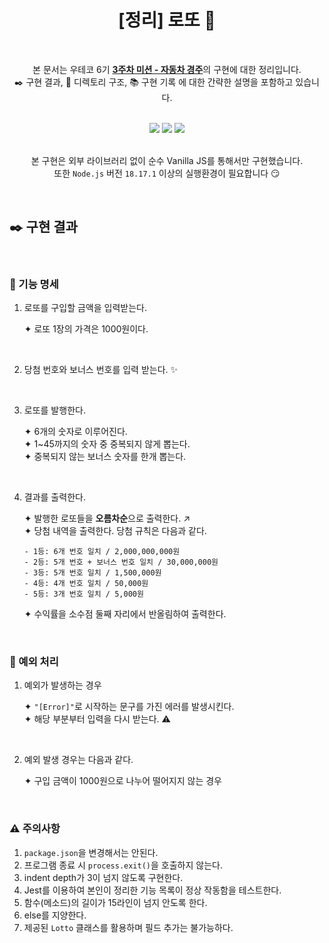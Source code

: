 <div align="center">
  
# [정리] 로또 :slot_machine:
<br>

본 문서는 우테코 6기 [**3주차 미션 - 자동차 경주**](https://github.com/woowacourse-precourse/javascript-lotto-6)의 구현에 대한 정리입니다.<br>
:black_nib: 구현 결과, :bricks: 디렉토리 구조, :books: 구현 기록 에 대한 간략한 설명을 포함하고 있습니다.

<br>

<div>
<img src="https://img.shields.io/badge/javascript-F7DF1E?style=for-the-badge&logo=javascript&logoColor=white"/>
<img src="https://img.shields.io/badge/node.js-339933?style=for-the-badge&logo=node.js&logoColor=white"/>
<img src="https://img.shields.io/badge/jest-C21325?style=for-the-badge&logo=jest&logoColor=white"/>
</div>

<br>

본 구현은 외부 라이브러리 없이 순수 Vanilla JS를 통해서만 구현했습니다.<br>
또한 `Node.js` 버전 `18.17.1` 이상의 실행환경이 필요합니다 😏

</div>

<br>

## :black_nib: 구현 결과

<br>

### :hammer: 기능 명세

1. 로또를 구입할 금액을 입력받는다.

   ✦ 로또 1장의 가격은 1000원이다.

<br>

2. 당첨 번호와 보너스 번호를 입력 받는다. :sparkles:

<br>

3. 로또를 발행한다.

   ✦ 6개의 숫자로 이루어진다.<br>
   ✦ 1~45까지의 숫자 중 중복되지 않게 뽑는다.<br>
   ✦ 중복되지 않는 보너스 숫자를 한개 뽑는다.

<br>

4. 결과를 출력한다.

   ✦ 발행한 로또들을 **오름차순**으로 출력한다. :arrow_upper_right:<br>
   ✦ 당첨 내역을 출력한다. 당첨 규칙은 다음과 같다.<br>

   ```
   - 1등: 6개 번호 일치 / 2,000,000,000원
   - 2등: 5개 번호 + 보너스 번호 일치 / 30,000,000원
   - 3등: 5개 번호 일치 / 1,500,000원
   - 4등: 4개 번호 일치 / 50,000원
   - 5등: 3개 번호 일치 / 5,000원
   ```

   ✦ 수익률을 소수점 둘째 자리에서 반올림하여 출력한다.

<br>

### :bug: 예외 처리

1. 예외가 발생하는 경우

   ✦ `"[Error]"`로 시작하는 문구를 가진 에러를 발생시킨다.<br>
   ✦ 해당 부분부터 입력을 다시 받는다. :warning:

<br>

2. 예외 발생 경우는 다음과 같다.

   ✦ 구입 금액이 1000원으로 나누어 떨어지지 않는 경우

<br>

### :warning: 주의사항

1. `package.json`을 변경해서는 안된다.
2. 프로그램 종료 시 `process.exit()`을 호출하지 않는다.
3. indent depth가 3이 넘지 않도록 구현한다.
4. Jest를 이용하여 본인이 정리한 기능 목록이 정상 작동함을 테스트한다.
5. 함수(메소드)의 길이가 15라인이 넘지 안도록 한다.
6. else를 지양한다.
7. 제공된 `Lotto` 클래스를 활용하며 필드 추가는 불가능하다.